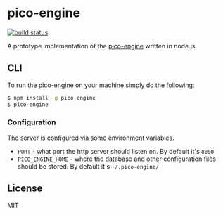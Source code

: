 # pico-engine

[![build status](https://secure.travis-ci.org/farskipper/node-pico-engine.svg)](https://travis-ci.org/farskipper/node-pico-engine)

A prototype implementation of the [pico-engine](http://www.windley.com/archives/2016/03/rebuilding_krl.shtml) written in node.js

## CLI
To run the pico-engine on your machine simply do the following:
```sh
$ npm install -g pico-engine
$ pico-engine
```

### Configuration
The server is configured via some environment variables.

 * `PORT` - what port the http server should listen on. By default it's `8080`
 * `PICO_ENGINE_HOME` - where the database and other configuration files should be stored. By default it's `~/.pico-engine/`

## License
MIT
